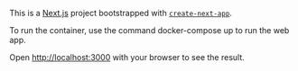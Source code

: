 This is a [Next.js](https://nextjs.org) project bootstrapped with [`create-next-app`](https://nextjs.org/docs/app/api-reference/cli/create-next-app).

To run the container, use the command docker-compose up to run the web app.

Open [http://localhost:3000](http://localhost:3000) with your browser to see the result.
